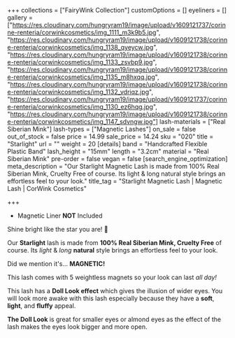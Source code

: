 +++
collections = ["FairyWink Collection"]
customOptions = []
eyeliners = []
gallery = ["https://res.cloudinary.com/hungryram19/image/upload/v1609121737/corinne-renteria/corwinkcosmetics/img_1111_m3k9b5.jpg", "https://res.cloudinary.com/hungryram19/image/upload/v1609121738/corinne-renteria/corwinkcosmetics/img_1138_qyeycw.jpg", "https://res.cloudinary.com/hungryram19/image/upload/v1609121738/corinne-renteria/corwinkcosmetics/img_1133_zsvbp9.jpg", "https://res.cloudinary.com/hungryram19/image/upload/v1609121738/corinne-renteria/corwinkcosmetics/img_1135_m8hxqq.jpg", "https://res.cloudinary.com/hungryram19/image/upload/v1609121738/corinne-renteria/corwinkcosmetics/img_1132_vdriqz.jpg", "https://res.cloudinary.com/hungryram19/image/upload/v1609121737/corinne-renteria/corwinkcosmetics/img_1130_ez6hqg.jpg", "https://res.cloudinary.com/hungryram19/image/upload/v1609121738/corinne-renteria/corwinkcosmetics/img_1147_sdvngw.jpg"]
lash-materials = ["Real Siberian Mink"]
lash-types = ["Magnetic Lashes"]
on_sale = false
out_of_stock = false
price = 14.99
sale_price = 14.24
sku = "020"
title = "Starlight"
url = ""
weight = 20
[details]
band = "Handcrafted Flexible Plastic Band"
lash_height = "15mm"
length = "3.2cm"
material = "Real Siberian Mink"
pre-order = false
vegan = false
[search_engine_optimization]
meta_description = "Our Starlight Magnetic Lash is made from 100% Real Siberian Mink, Cruelty Free of course. Its light & long natural style brings an effortless feel to your look."
title_tag = "Starlight Magnetic Lash | Magnetic Lash | CorWink Cosmetics"

+++
- Magnetic Liner **NOT** Included

Shine bright like the star you are! 🌟

Our **Starlight** lash is made from **100% Real Siberian Mink, Cruelty Free** of course. Its _light_ & _long_ **natural** style brings an effortless feel to your look.

Did we mention it's... **MAGNETIC!**

This lash comes with 5 weightless magnets so your look can last _all day!_

This lash has a **Doll Look effect** which gives the illusion of wider eyes. You will look more awake with this lash especially because they have a **soft**, **light**, and **fluffy** appeal.

**The Doll Look** is great for smaller eyes or almond eyes as the effect of the lash makes the eyes look bigger and more open.